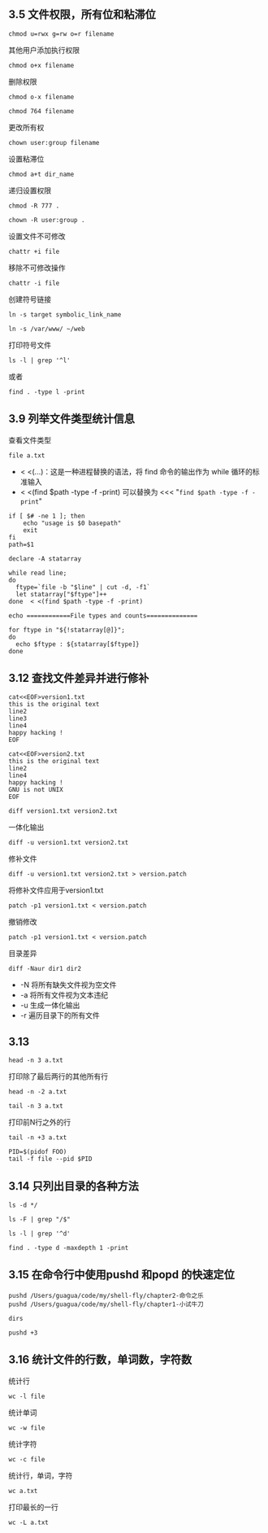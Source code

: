 ## 3.5 文件权限，所有位和粘滞位

```shell
chmod u=rwx g=rw o=r filename
```
其他用户添加执行权限
```shell
chmod o+x filename
```
删除权限
```shell
chmod o-x filename
```
```shell
chmod 764 filename
```
更改所有权
```shell
chown user:group filename
```
设置粘滞位
```shell
chmod a+t dir_name
```
递归设置权限
```shell
chmod -R 777 .
```
```shell
chown -R user:group .
```
设置文件不可修改
```shell
chattr +i file
```
移除不可修改操作
```shell
chattr -i file
```
创建符号链接
```shell
ln -s target symbolic_link_name
```
```shell
ln -s /var/www/ ~/web
```
打印符号文件
```shell
ls -l | grep '^l'
```
或者
```shell
find . -type l -print
```

## 3.9 列举文件类型统计信息
查看文件类型
```shell
file a.txt
```

- < <(...)：这是一种进程替换的语法，将 find 命令的输出作为 while 循环的标准输入
-   < <(find $path -type -f -print) 可以替换为
    <<< "`find $path -type -f -print`"
```shell
if [ $# -ne 1 ]; then
    echo "usage is $0 basepath"
    exit 
fi
path=$1

declare -A statarray

while read line;
do
  ftype=`file -b "$line" | cut -d, -f1` 
  let statarray["$ftype"]++
done  < <(find $path -type -f -print)

echo ============File types and counts==============

for ftype in "${!statarray[@]}";
do
  echo $ftype : ${statarray[$ftype]}
done  

```

## 3.12 查找文件差异并进行修补
```shell
cat<<EOF>version1.txt
this is the original text
line2
line3
line4
happy hacking !
EOF
```
```shell
cat<<EOF>version2.txt
this is the original text
line2
line4
happy hacking !
GNU is not UNIX
EOF
```
```shell
diff version1.txt version2.txt
```
一体化输出
```shell
diff -u version1.txt version2.txt
```
修补文件
```shell
diff -u version1.txt version2.txt > version.patch
```
将修补文件应用于version1.txt
```shell
patch -p1 version1.txt < version.patch
```
撤销修改
```shell
patch -p1 version1.txt < version.patch
```
目录差异
```shell
diff -Naur dir1 dir2
```
- -N 将所有缺失文件视为空文件
- -a 将所有文件视为文本违纪
- -u 生成一体化输出
- -r 遍历目录下的所有文件

## 3.13 
```shell
head -n 3 a.txt
```

打印除了最后两行的其他所有行
```shell
head -n -2 a.txt
```

```shell
tail -n 3 a.txt
```

打印前N行之外的行
```shell
tail -n +3 a.txt
```

```shell
PID=$(pidof FOO)
tail -f file --pid $PID
```

## 3.14 只列出目录的各种方法
```shell
ls -d */
```

```shell
ls -F | grep "/$"
```

```shell
ls -l | grep '^d'
```

```shell
find . -type d -maxdepth 1 -print
```

## 3.15 在命令行中使用pushd 和popd 的快速定位

```shell
pushd /Users/guagua/code/my/shell-fly/chapter2-命令之乐
pushd /Users/guagua/code/my/shell-fly/chapter1-小试牛刀
```
```shell
dirs
```
```shell
pushd +3
```

## 3.16 统计文件的行数，单词数，字符数
统计行
```shell
wc -l file
```
统计单词
```shell
wc -w file
```
统计字符
```shell
wc -c file
```
统计行，单词，字符
```shell
wc a.txt
```
打印最长的一行
```shell
wc -L a.txt
```